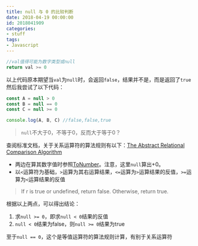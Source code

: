 ```yaml
---
title: null 与 0 的比较判断
date: 2018-04-19 00:00:00
id: 2018041909
categories:
- stuff
tags:
- Javascript
---
```


```javascript
//val值得可能为数字类型或null
return val >= 0
```

以上代码原本期望当`val`为`null`时，会返回`false`，结果并不是，而是返回了`true`
然后我尝试了以下代码：

```javascript
const A = null > 0
const B = null == 0
const C = null >= 0

console.log(A, B, C) //false,false,true
```

> `null`不大于0，不等于0，反而大于等于0？

查阅标准文档，关于关系运算符的算法规则有以下：[The Abstract Relational Comparison Algorithm](http://www.ecma-international.org/ecma-262/5.1/#sec-11.8.5)

- 两边在算其数字值时参照[ToNumber](http://www.ecma-international.org/ecma-262/5.1/#sec-9.3)。注意，这里`null`算出+0。
- 以`<`运算符为基础，`>`运算为其右运算结果，`<=`运算为`>`运算结果的反值，`>=`运算为`<`运算结果的反值
 > If r is true or undefined, return false. Otherwise, return true.

根据以上两点，可以得出结论：
1. 求`null >= 0`，即求`null < 0`结果的反值
2. `null < 0`结果为false，则`null >= 0`结果为true

至于`null == 0`，这个是等值运算符的算法规则计算，有别于关系运算符